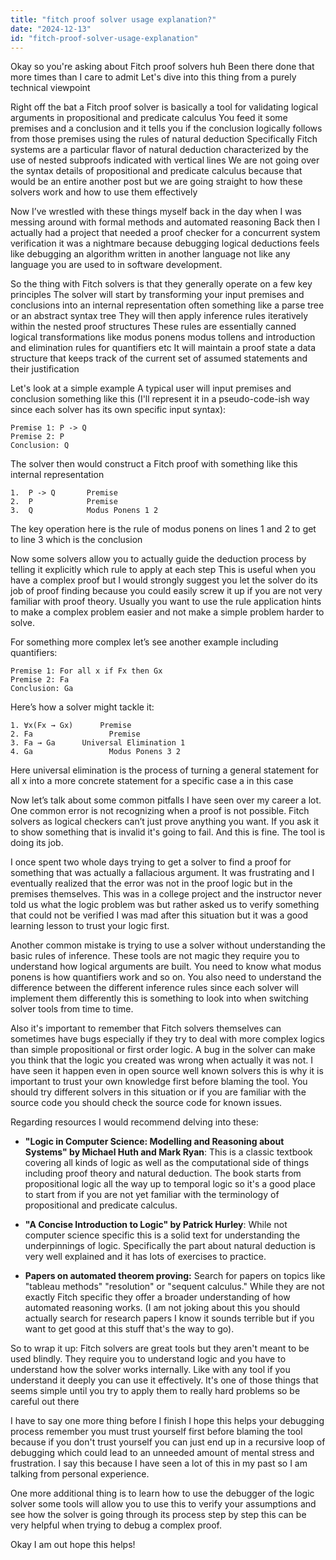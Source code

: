 ```yaml
---
title: "fitch proof solver usage explanation?"
date: "2024-12-13"
id: "fitch-proof-solver-usage-explanation"
---
```


Okay so you're asking about Fitch proof solvers huh Been there done that more times than I care to admit Let's dive into this thing from a purely technical viewpoint

Right off the bat a Fitch proof solver is basically a tool for validating logical arguments in propositional and predicate calculus You feed it some premises and a conclusion and it tells you if the conclusion logically follows from those premises using the rules of natural deduction Specifically Fitch systems are a particular flavor of natural deduction characterized by the use of nested subproofs indicated with vertical lines We are not going over the syntax details of propositional and predicate calculus because that would be an entire another post but we are going straight to how these solvers work and how to use them effectively

Now I’ve wrestled with these things myself back in the day when I was messing around with formal methods and automated reasoning Back then I actually had a project that needed a proof checker for a concurrent system verification it was a nightmare because debugging logical deductions feels like debugging an algorithm written in another language not like any language you are used to in software development.

So the thing with Fitch solvers is that they generally operate on a few key principles The solver will start by transforming your input premises and conclusions into an internal representation often something like a parse tree or an abstract syntax tree They will then apply inference rules iteratively within the nested proof structures These rules are essentially canned logical transformations like modus ponens modus tollens and introduction and elimination rules for quantifiers etc It will maintain a proof state a data structure that keeps track of the current set of assumed statements and their justification

Let's look at a simple example A typical user will input premises and conclusion something like this (I'll represent it in a pseudo-code-ish way since each solver has its own specific input syntax):

```
Premise 1: P -> Q
Premise 2: P
Conclusion: Q
```

The solver then would construct a Fitch proof with something like this internal representation

```
1.  P -> Q       Premise
2.  P            Premise
3.  Q            Modus Ponens 1 2
```
The key operation here is the rule of modus ponens on lines 1 and 2 to get to line 3 which is the conclusion

Now some solvers allow you to actually guide the deduction process by telling it explicitly which rule to apply at each step This is useful when you have a complex proof but I would strongly suggest you let the solver do its job of proof finding because you could easily screw it up if you are not very familiar with proof theory. Usually you want to use the rule application hints to make a complex problem easier and not make a simple problem harder to solve.

For something more complex let’s see another example including quantifiers:
```
Premise 1: For all x if Fx then Gx
Premise 2: Fa
Conclusion: Ga
```

Here’s how a solver might tackle it:
```
1. ∀x(Fx → Gx)      Premise
2. Fa                 Premise
3. Fa → Ga      Universal Elimination 1
4. Ga                 Modus Ponens 3 2
```
Here universal elimination is the process of turning a general statement for all x into a more concrete statement for a specific case a in this case

Now let’s talk about some common pitfalls I have seen over my career a lot. One common error is not recognizing when a proof is not possible. Fitch solvers as logical checkers can’t just prove anything you want. If you ask it to show something that is invalid it's going to fail. And this is fine. The tool is doing its job.

I once spent two whole days trying to get a solver to find a proof for something that was actually a fallacious argument. It was frustrating and I eventually realized that the error was not in the proof logic but in the premises themselves. This was in a college project and the instructor never told us what the logic problem was but rather asked us to verify something that could not be verified I was mad after this situation but it was a good learning lesson to trust your logic first.

Another common mistake is trying to use a solver without understanding the basic rules of inference. These tools are not magic they require you to understand how logical arguments are built. You need to know what modus ponens is how quantifiers work and so on. You also need to understand the difference between the different inference rules since each solver will implement them differently this is something to look into when switching solver tools from time to time.

Also it's important to remember that Fitch solvers themselves can sometimes have bugs especially if they try to deal with more complex logics than simple propositional or first order logic. A bug in the solver can make you think that the logic you created was wrong when actually it was not. I have seen it happen even in open source well known solvers this is why it is important to trust your own knowledge first before blaming the tool. You should try different solvers in this situation or if you are familiar with the source code you should check the source code for known issues.

Regarding resources I would recommend delving into these:

*   **"Logic in Computer Science: Modelling and Reasoning about Systems" by Michael Huth and Mark Ryan**: This is a classic textbook covering all kinds of logic as well as the computational side of things including proof theory and natural deduction. The book starts from propositional logic all the way up to temporal logic so it's a good place to start from if you are not yet familiar with the terminology of propositional and predicate calculus.

*   **"A Concise Introduction to Logic" by Patrick Hurley**: While not computer science specific this is a solid text for understanding the underpinnings of logic. Specifically the part about natural deduction is very well explained and it has lots of exercises to practice.

* **Papers on automated theorem proving:** Search for papers on topics like "tableau methods" "resolution" or "sequent calculus." While they are not exactly Fitch specific they offer a broader understanding of how automated reasoning works. (I am not joking about this you should actually search for research papers I know it sounds terrible but if you want to get good at this stuff that's the way to go).

So to wrap it up: Fitch solvers are great tools but they aren't meant to be used blindly. They require you to understand logic and you have to understand how the solver works internally. Like with any tool if you understand it deeply you can use it effectively. It's one of those things that seems simple until you try to apply them to really hard problems so be careful out there

I have to say one more thing before I finish I hope this helps your debugging process remember you must trust yourself first before blaming the tool because if you don't trust yourself you can just end up in a recursive loop of debugging which could lead to an unneeded amount of mental stress and frustration. I say this because I have seen a lot of this in my past so I am talking from personal experience.

One more additional thing is to learn how to use the debugger of the logic solver some tools will allow you to use this to verify your assumptions and see how the solver is going through its process step by step this can be very helpful when trying to debug a complex proof.

Okay I am out hope this helps!
